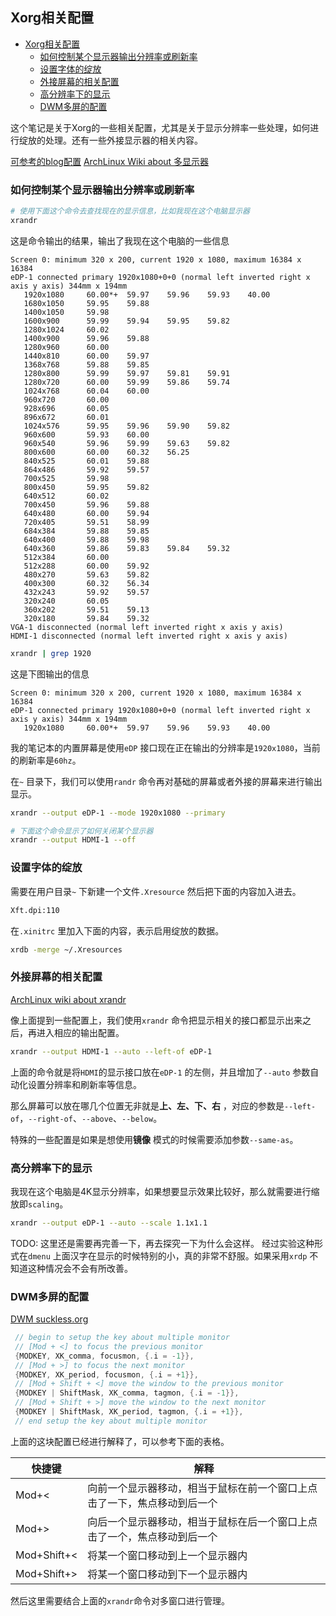 ## Xorg相关配置 

<!--ts-->
   * [Xorg相关配置](#xorg相关配置)
      * [如何控制某个显示器输出分辨率或刷新率](#如何控制某个显示器输出分辨率或刷新率)
      * [设置字体的绽放](#设置字体的绽放)
      * [外接屏幕的相关配置](#外接屏幕的相关配置)
      * [高分辨率下的显示](#高分辨率下的显示)
      * [DWM多屏的配置](#dwm多屏的配置)
<!--te-->


 这个笔记是关于Xorg的一些相关配置，尤其是关于显示分辨率一些处理，如何进行绽放的处理。还有一些外接显示器的相关内容。 

[可参考的blog配置](https://www.cnblogs.com/xieco/p/17857753.html) 
[ArchLinux Wiki about 多显示器](https://wiki.archlinuxcn.org/wiki/%E5%A4%9A%E6%98%BE%E7%A4%BA%E5%99%A8)

### 如何控制某个显示器输出分辨率或刷新率

```bash
# 使用下面这个命令去查找现在的显示信息，比如我现在这个电脑显示器
xrandr
```

这是命令输出的结果，输出了我现在这个电脑的一些信息
```
Screen 0: minimum 320 x 200, current 1920 x 1080, maximum 16384 x 16384
eDP-1 connected primary 1920x1080+0+0 (normal left inverted right x axis y axis) 344mm x 194mm
   1920x1080     60.00*+  59.97    59.96    59.93    40.00  
   1680x1050     59.95    59.88  
   1400x1050     59.98  
   1600x900      59.99    59.94    59.95    59.82  
   1280x1024     60.02  
   1400x900      59.96    59.88  
   1280x960      60.00  
   1440x810      60.00    59.97  
   1368x768      59.88    59.85  
   1280x800      59.99    59.97    59.81    59.91  
   1280x720      60.00    59.99    59.86    59.74  
   1024x768      60.04    60.00  
   960x720       60.00  
   928x696       60.05  
   896x672       60.01  
   1024x576      59.95    59.96    59.90    59.82  
   960x600       59.93    60.00  
   960x540       59.96    59.99    59.63    59.82  
   800x600       60.00    60.32    56.25  
   840x525       60.01    59.88  
   864x486       59.92    59.57  
   700x525       59.98  
   800x450       59.95    59.82  
   640x512       60.02  
   700x450       59.96    59.88  
   640x480       60.00    59.94  
   720x405       59.51    58.99  
   684x384       59.88    59.85  
   640x400       59.88    59.98  
   640x360       59.86    59.83    59.84    59.32  
   512x384       60.00  
   512x288       60.00    59.92  
   480x270       59.63    59.82  
   400x300       60.32    56.34  
   432x243       59.92    59.57  
   320x240       60.05  
   360x202       59.51    59.13  
   320x180       59.84    59.32  
VGA-1 disconnected (normal left inverted right x axis y axis)
HDMI-1 disconnected (normal left inverted right x axis y axis)
```

```bash
xrandr | grep 1920
```


这是下图输出的信息
```
Screen 0: minimum 320 x 200, current 1920 x 1080, maximum 16384 x 16384
eDP-1 connected primary 1920x1080+0+0 (normal left inverted right x axis y axis) 344mm x 194mm
   1920x1080     60.00*+  59.97    59.96    59.93    40.00  
```

我的笔记本的内置屏幕是使用`eDP` 接口现在正在输出的分辨率是`1920x1080`，当前的刷新率是`60hz`。

在`~` 目录下，我们可以使用`randr` 命令再对基础的屏幕或者外接的屏幕来进行输出显示。
```bash
xrandr --output eDP-1 --mode 1920x1080 --primary

# 下面这个命令显示了如何关闭某个显示器
xrandr --output HDMI-1 --off
```

### 设置字体的绽放
需要在用户目录`~` 下新建一个文件`.Xresource` 然后把下面的内容加入进去。
```bash
Xft.dpi:110
```

在`.xinitrc` 里加入下面的内容，表示启用绽放的数据。
```bash
xrdb -merge ~/.Xresources
```

### 外接屏幕的相关配置

[ArchLinux wiki about xrandr](https://wiki.archlinuxcn.org/wiki/Xrandr)

像上面提到一些配置上，我们使用`xrandr` 命令把显示相关的接口都显示出来之后，再进入相应的输出配置。

```bash
xrandr --output HDMI-1 --auto --left-of eDP-1

```

上面的命令就是将`HDMI`的显示接口放在`eDP-1` 的左侧，并且增加了`--auto` 参数自动化设置分辨率和刷新率等信息。

那么屏幕可以放在哪几个位置无非就是**上、左、下、右** ，对应的参数是`--left-of`，`--right-of`、`--above`、`--below`。

特殊的一些配置是如果是想使用**镜像** 模式的时候需要添加参数`--same-as`。

### 高分辨率下的显示
我现在这个电脑是4K显示分辨率，如果想要显示效果比较好，那么就需要进行缩放即`scaling`。

```bash
xrandr --output eDP-1 --auto --scale 1.1x1.1 
```

TODO: 这里还是需要再完善一下，再去探究一下为什么会这样。
经过实验这种形式在`dmenu` 上面汉字在显示的时候特别的小，真的非常不舒服。如果采用`xrdp` 不知道这种情况会不会有所改善。

### DWM多屏的配置
[DWM suckless.org](https://dwm.suckless.org/multi-monitor/) 
```c
 // begin to setup the key about multiple monitor 
 // [Mod + <] to focus the previous monitor
 {MODKEY, XK_comma, focusmon, {.i = -1}},
 // [Mod + >] to focus the next monitor
 {MODKEY, XK_period, focusmon, {.i = +1}},
 // [Mod + Shift + <] move the window to the previous monitor
 {MODKEY | ShiftMask, XK_comma, tagmon, {.i = -1}},
 // [Mod + Shift + >] move the window to the next monitor
 {MODKEY | ShiftMask, XK_period, tagmon, {.i = +1}},
 // end setup the key about multiple monitor
```

上面的这块配置已经进行解释了，可以参考下面的表格。

| 快捷键      | 解释                                                                     |
|-------------|--------------------------------------------------------------------------|
| Mod+<       | 向前一个显示器移动，相当于鼠标在前一个窗口上点击了一下，焦点移动到后一个 |
| Mod+>       | 向后一个显示器移动，相当于鼠标在后一个窗口上点击了一个，焦点移动到后一个 |
| Mod+Shift+< | 将某一个窗口移动到上一个显示器内                                         |
| Mod+Shift+> | 将某一个窗口移动到下一个显示器内                                         |

然后这里需要结合上面的`xrandr`命令对多窗口进行管理。







